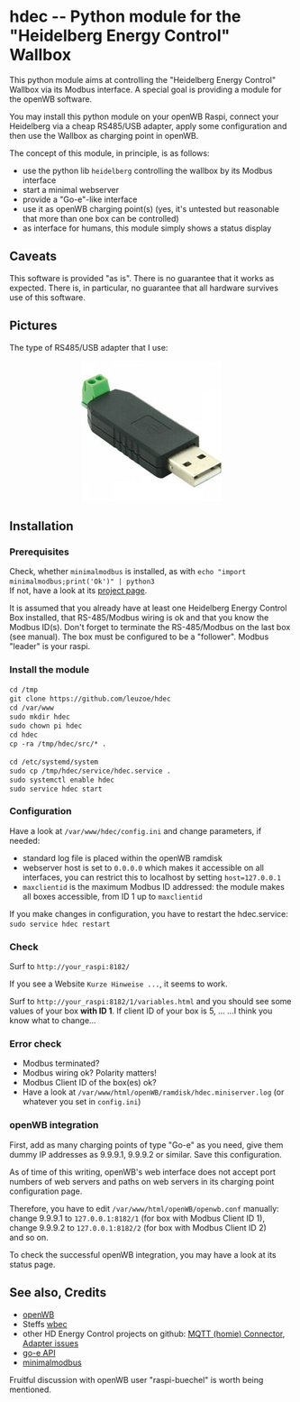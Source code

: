 # hdec -- Python module for the "Heidelberg Energy Control" Wallbox 

This python module aims at controlling the "Heidelberg Energy Control" Wallbox 
via its Modbus interface. A special goal is providing a module for the 
openWB software.

You may install this python module on your openWB Raspi, connect your 
Heidelberg via a cheap RS485/USB adapter, apply some configuration and then use 
the Wallbox as charging point in openWB.

The concept of this module, in principle, is as follows:
- use the python lib `heidelberg` controlling the wallbox by its Modbus interface
- start a minimal webserver 
- provide a "Go-e"-like interface
- use it as openWB charging point(s) (yes, it's untested but reasonable that more than one box can be controlled)
- as interface for humans, this module simply shows a status display 

## Caveats
This software is provided "as is". There is no guarantee that it works as 
expected. There is, in particular, no guarantee that all hardware survives
use of this software.

## Pictures
The type of RS485/USB adapter that I use:

<p align="center"> 
  <img src="images/rs485usb.jpg"> 
</p>

## Installation
### Prerequisites
Check, whether `minimalmodbus` is installed, as with
`echo "import minimalmodbus;print('Ok')" | python3`  
If not, have a look at its [project page](https://pypi.org/project/minimalmodbus/).

It is assumed that you already have at least one Heidelberg Energy Control Box
installed, that RS-485/Modbus wiring is ok and that you know the Modbus ID(s). 
Don't forget to terminate the RS-485/Modbus on the last box (see manual). The
box must be configured to be a "follower". Modbus "leader" is your raspi.

### Install the module
```
cd /tmp
git clone https://github.com/leuzoe/hdec
cd /var/www
sudo mkdir hdec
sudo chown pi hdec
cd hdec
cp -ra /tmp/hdec/src/* .

cd /etc/systemd/system
sudo cp /tmp/hdec/service/hdec.service .
sudo systemctl enable hdec
sudo service hdec start
```

### Configuration
Have a look at `/var/www/hdec/config.ini` and change parameters, if needed:

- standard log file is placed within the openWB ramdisk
- webserver host is set to `0.0.0.0` which makes it accessible on all interfaces, you can restrict this to localhost by setting `host=127.0.0.1`
- `maxclientid` is the maximum Modbus ID addressed: the module makes all boxes accessible, from ID 1 up to `maxclientid`

If you make changes in configuration, you have to restart the hdec.service:  
`sudo service hdec restart`

### Check
Surf to `http://your_raspi:8182/`

If you see a Website `Kurze Hinweise ...`, it seems to work.

Surf to `http://your_raspi:8182/1/variables.html` and you should see some values
of your box **with ID 1**. If client ID of your box is 5, ... ...I think you know what to change...

### Error check
- Modbus terminated?
- Modbus wiring ok? Polarity matters!
- Modbus Client ID of the box(es) ok?
- Have a look at `/var/www/html/openWB/ramdisk/hdec.miniserver.log` (or whatever you set in `config.ini`)


### openWB integration
First, add as many charging points of type "Go-e" as you need, give them dummy IP addresses as 9.9.9.1, 9.9.9.2 or similar. Save this configuration.

As of time of this writing, openWB's web interface does not accept port numbers
of web servers and paths on web servers in its charging point configuration 
page.

Therefore, you have to edit `/var/www/html/openWB/openwb.conf` manually:  
change 9.9.9.1 to `127.0.0.1:8182/1` (for box with Modbus Client ID 1),  
change 9.9.9.2 to `127.0.0.1:8182/2` (for box with Modbus Client ID 2)  
and so on.

To check the successful openWB integration, you may have a look at its status page.


## See also, Credits
- [openWB](https://openwb.de/main/)
- Steffs [wbec](https://github.com/steff393/wbec)
- other HD Energy Control projects on github: [MQTT (homie) Connector](https://github.com/tmsch13/heidelberg-wallbox-connector), [Adapter issues](https://github.com/ioBroker/AdapterRequests/issues/559)
- [go-e API](https://github.com/goecharger/go-eCharger-API-v1/blob/master/go-eCharger%20API%20v1%20DE.md)
- [minimalmodbus](https://pypi.org/project/minimalmodbus/)

Fruitful discussion with openWB user "raspi-buechel" is worth being mentioned.

